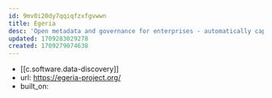 ```yaml
---
id: 9mv0i20dy7qqiqfzxfgvwwn
title: Egeria
desc: 'Open metadata and governance for enterprises - automatically capturing, managing and exchanging metadata between tools and platforms, no matter the vendor.'
updated: 1709283029278
created: 1709279074638
---
```


- [[c.software.data-discovery]]
- url: https://egeria-project.org/
- built_on: 
